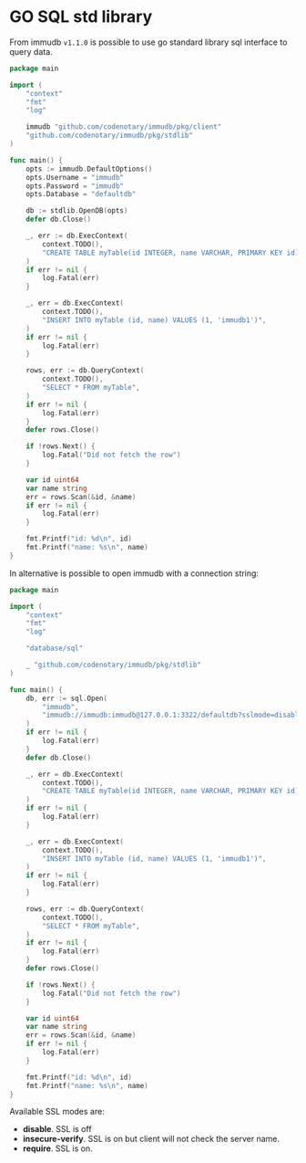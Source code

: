 # GO SQL std library

<WrappedSection>

From immudb `v1.1.0` is possible to use go standard library sql interface to query data.

```go
package main

import (
	"context"
	"fmt"
	"log"

	immudb "github.com/codenotary/immudb/pkg/client"
	"github.com/codenotary/immudb/pkg/stdlib"
)

func main() {
	opts := immudb.DefaultOptions()
	opts.Username = "immudb"
	opts.Password = "immudb"
	opts.Database = "defaultdb"

	db := stdlib.OpenDB(opts)
	defer db.Close()

	_, err := db.ExecContext(
		context.TODO(),
		"CREATE TABLE myTable(id INTEGER, name VARCHAR, PRIMARY KEY id)",
	)
	if err != nil {
		log.Fatal(err)
	}

	_, err = db.ExecContext(
		context.TODO(),
		"INSERT INTO myTable (id, name) VALUES (1, 'immudb1')",
	)
	if err != nil {
		log.Fatal(err)
	}

	rows, err := db.QueryContext(
		context.TODO(),
		"SELECT * FROM myTable",
	)
	if err != nil {
		log.Fatal(err)
	}
	defer rows.Close()

	if !rows.Next() {
		log.Fatal("Did not fetch the row")
	}

	var id uint64
	var name string
	err = rows.Scan(&id, &name)
	if err != nil {
		log.Fatal(err)
	}

	fmt.Printf("id: %d\n", id)
	fmt.Printf("name: %s\n", name)
}
```

In alternative is possible to open immudb with a connection string:

```go
package main

import (
	"context"
	"fmt"
	"log"

	"database/sql"

	_ "github.com/codenotary/immudb/pkg/stdlib"
)

func main() {
	db, err := sql.Open(
		"immudb",
		"immudb://immudb:immudb@127.0.0.1:3322/defaultdb?sslmode=disable",
	)
	if err != nil {
		log.Fatal(err)
	}
	defer db.Close()

	_, err = db.ExecContext(
		context.TODO(),
		"CREATE TABLE myTable(id INTEGER, name VARCHAR, PRIMARY KEY id)",
	)
	if err != nil {
		log.Fatal(err)
	}

	_, err = db.ExecContext(
		context.TODO(),
		"INSERT INTO myTable (id, name) VALUES (1, 'immudb1')",
	)
	if err != nil {
		log.Fatal(err)
	}

	rows, err := db.QueryContext(
		context.TODO(),
		"SELECT * FROM myTable",
	)
	if err != nil {
		log.Fatal(err)
	}
	defer rows.Close()

	if !rows.Next() {
		log.Fatal("Did not fetch the row")
	}

	var id uint64
	var name string
	err = rows.Scan(&id, &name)
	if err != nil {
		log.Fatal(err)
	}

	fmt.Printf("id: %d\n", id)
	fmt.Printf("name: %s\n", name)
}
```
Available SSL modes are:

* **disable**. SSL is off
* **insecure-verify**. SSL is on but client will not check the server name.
* **require**. SSL is on.

</WrappedSection>